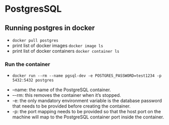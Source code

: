 # PostgresSQL

## Running postgres in docker

* `docker pull postgres`
* print list of docker images `docker image ls`
* print list of docker containers `docker container ls`

### Run the container
* `docker run --rm --name pgsql-dev -e POSTGRES_PASSWORD=test1234 -p 5432:5432 postgres`
- –name: the name of the PostgreSQL container.
- –-rm: this removes the container when it’s stopped.
- -e: the only mandatory environment variable is the database password that needs to be provided before creating the container.
- -p: the port mapping needs to be provided so that the host port on the machine will map to the PostgreSQL container port inside the container.